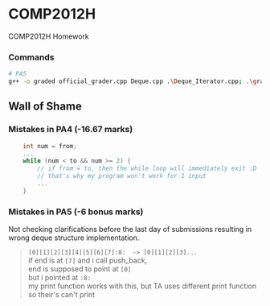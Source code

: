 # COMP2012H
 COMP2012H Homework

### Commands
```bash
# PA5
g++ -o graded official_grader.cpp Deque.cpp .\Deque_Iterator.cpp; .\graded

```

## Wall of Shame
### Mistakes in PA4 (-16.67 marks)
```C
    int num = from;
    ...
    while (num < to && num >= 2) { 
        // if from = to, then the while loop will immediately exit :D
        // that's why my program won't work for 1 input
        ...
    }
```

### Mistakes in PA5 (-6 bonus marks)
Not checking clarifications before the last day of submissions resulting in wrong deque structure implementation.

> `[0][1][2][3][4][5][6][7]:8:  -> [0][1][2][3]...` \
> if end is at `[7]` and i call push_back, \
> end is supposed to point at `[0]` \
> but i pointed at `:8:` \
> my print function works with this, but TA uses different print function \
> so their's can't print